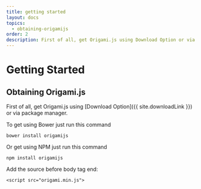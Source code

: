 ```yaml
---
title: getting started
layout: docs
topics:
  - obtaining-origamijs
order: 2
description: First of all, get Origami.js using Download Option or via package manager. Origamijs is a powerful and Lightweight Library to create using HTML5 Canvas.
---
```


# Getting Started

## Obtaining Origami.js

First of all, get Origami.js using [Download Option]({{ site.downloadLink }}) or via package manager.

To get using Bower just run this command

<pre><code class="language-javascript">bower install origamijs</code></pre>

Or get using NPM just run this command

<pre><code class="language-javascript">npm install origamijs</code></pre>

Add the source before body tag end:

<pre><code class="language-markup">&#60;script src="origami.min.js"></script&#62;
&#60;/body&#62;</code></pre>
